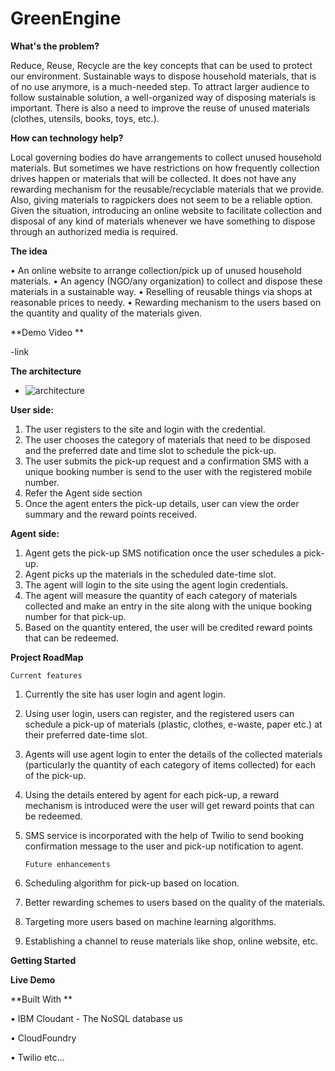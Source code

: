# GreenEngine
**What's the problem?**

Reduce, Reuse, Recycle are the key concepts that can be used to protect our environment. Sustainable ways to dispose household materials, that is of no use anymore, is a much-needed step. To attract larger audience to follow sustainable solution, a well-organized way of disposing materials is important. There is also a need to improve the reuse of unused materials (clothes, utensils, books, toys, etc.).  

**How can technology help?**

Local governing bodies do have arrangements to collect unused household materials. But sometimes we have restrictions on how frequently collection drives happen or materials that will be collected. It does not have any rewarding mechanism for the reusable/recyclable materials that we provide. Also, giving materials to ragpickers does not seem to be a reliable option. Given the situation, introducing an online website to facilitate collection and disposal of any kind of materials whenever we have something to dispose through an authorized media is required.

**The idea**

•	An online website to arrange collection/pick up of unused household materials.
•	An agency (NGO/any organization) to collect and dispose these materials in a sustainable way. 
•	Reselling of reusable things via shops at reasonable prices to needy.
•	Rewarding mechanism to the users based on the quantity and quality of the materials given. 

**Demo Video **

-link


**The architecture**

-	![architecture](https://user-images.githubusercontent.com/65997817/122563853-58325c80-d062-11eb-9f90-57cd17a5519e.png)


**User side:**

1.	The user registers to the site and login with the credential.
2.	The user chooses the category of materials that need to be disposed and the preferred date and time slot to schedule the pick-up.
3.	The user submits the pick-up request and a confirmation SMS with a unique booking number is send to the user with the registered mobile number.
4.	Refer the Agent side section 
5.	Once the agent enters the pick-up details, user can view the order summary and the reward points received.

**Agent side:**

1.	Agent gets the pick-up SMS notification once the user schedules a pick-up.
2.	Agent picks up the materials in the scheduled date-time slot.
3.	The agent will login to the site using the agent login credentials.
4.	The agent will measure the quantity of each category of materials collected and make an entry in the site along with the unique booking number for that pick-up.
5.	Based on the quantity entered, the user will be credited reward points that can be redeemed.


**Project RoadMap**

	Current features
	
1.	Currently the site has user login and agent login. 
2.	Using user login, users can register, and the registered users can schedule a pick-up of materials (plastic, clothes, e-waste, paper etc.) at their preferred date-time slot.
3.	Agents will use agent login to enter the details of the collected materials (particularly the quantity of each category of items collected) for each of the pick-up. 
4.	Using the details entered by agent for each pick-up, a reward mechanism is introduced were the user will get reward points that can be redeemed.
5.	SMS service is incorporated with the help of Twilio to send booking confirmation message to the user and pick-up notification to agent.

        Future enhancements
	
1.	Scheduling algorithm for pick-up based on location.
2.	Better rewarding schemes to users based on the quality of the materials.
3.	Targeting more users based on machine learning algorithms.
4.	Establishing a channel to reuse materials like shop, online website, etc. 


**Getting Started**

**Live Demo**

**Built With **

•	IBM Cloudant - The NoSQL database us

•	CloudFoundry

•	Twilio   etc…

